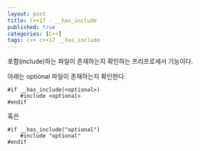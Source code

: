 ```yaml
---
layout: post
title: C++17 - __has_include
published: true
categories: [C++]
tags: c++ c++17 __has_include
---
```

포함(include)하는 파일이 존재하는지 확인하는 프리프로세서 기능이다.  
  
아래는 optional 파일이 존재하는지 확인한다.  
  
```
#if __has_include(<optional>)
    #include <optional>
#endif
```
혹은  
```
#if __has_include("optional")
    #include "optional"
#endif
```   
      